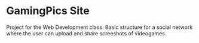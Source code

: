 # GamingPics Site
Project for the Web Development class.
Basic structure for a social network where the user can upload and share screeshots of videogames
